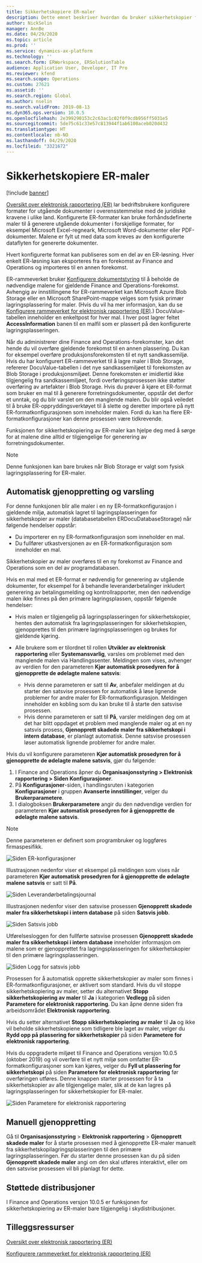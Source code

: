 ```yaml
---
title: Sikkerhetskopiere ER-maler
description: Dette emnet beskriver hvordan du bruker sikkerhetskopier for elektronisk rapportering (ER) for gjenoppretting av maler.
author: NickSelin
manager: AnnBe
ms.date: 04/29/2020
ms.topic: article
ms.prod: ''
ms.service: dynamics-ax-platform
ms.technology: ''
ms.search.form: ERWorkspace, ERSolutionTable
audience: Application User, Developer, IT Pro
ms.reviewer: kfend
ms.search.scope: Operations
ms.custom: 27621
ms.assetid: ''
ms.search.region: Global
ms.author: nselin
ms.search.validFrom: 2019-08-13
ms.dyn365.ops.version: 10.0.5
ms.openlocfilehash: 2e399290153c2c63ac1c02f0f9cdb956ff5031e5
ms.sourcegitcommit: 5de75c61c33e57c813944f1ab6100aceb020d432
ms.translationtype: HT
ms.contentlocale: nb-NO
ms.lasthandoff: 04/29/2020
ms.locfileid: "3321672"
---
```

# <a name="backup-storage-of-er-templates"></a>Sikkerhetskopiere ER-maler

[!include [banner](../includes/banner.md)]

[Oversikt over elektronisk rapportering (ER)](general-electronic-reporting.md) lar bedriftsbrukere konfigurere formater for utgående dokumenter i overensstemmelse med de juridiske kravene i ulike land. Konfigurerte ER-formater kan bruke forhåndsdefinerte maler til å generere utgående dokumenter i forskjellige formater, for eksempel Microsoft Excel-regneark, Microsoft Word-dokumenter eller PDF-dokumenter. Malene er fylt ut med data som kreves av den konfigurerte dataflyten for genererte dokumenter.

Hvert konfigurerte format kan publiseres som en del av en ER-løsning. Hver enkelt ER-løsning kan eksporteres fra en forekomst av Finance and Operations og importeres til en annen forekomst.

ER-rammeverket bruker [Konfigurere dokumentstyring](../../fin-ops/organization-administration/configure-document-management.md) til å beholde de nødvendige malene for gjeldende Finance and Operations-forekomst. Avhengig av innstillingene for ER-rammeverket kan Microsoft Azure Blob Storage eller en Microsoft SharePoint-mappe velges som fysisk primær lagringsplassering for maler. (Hvis du vil ha mer informasjon, kan du se [Konfigurere rammeverket for elektronisk rapportering (ER)](electronic-reporting-er-configure-parameters.md).) DocuValue-tabellen inneholder en enkeltpost for hver mal. I hver post lagrer feltet **AccessInformation** banen til en malfil som er plassert på den konfigurerte lagringsplasseringen.

Når du administrerer dine Finance and Operations-forekomster, kan det hende du vil overføre gjeldende forekomst til en annen plassering. Du kan for eksempel overføre produksjonsforekomsten til et nytt sandkassemiljø. Hvis du har konfigurert ER-rammeverket til å lagre maler i Blob Storage, refererer DocuValue-tabellen i det nye sandkassemiljøet til forekomsten av Blob Storage i produksjonsmiljøet. Denne forekomsten er imidlertid ikke tilgjengelig fra sandkassemiljøet, fordi overføringsprosessen ikke støtter overføring av artefakter i Blob Storage. Hvis du prøver å kjøre et ER-format som bruker en mal til å generere forretningsdokumenter, oppstår det derfor et unntak, og du blir varslet om den manglende malen. Du blir også veiledet til å bruke ER-oppryddingsverktøyet til å slette og deretter importere på nytt ER-formatkonfigurasjonen som inneholder malen. Fordi du kan ha flere ER-formatkonfigurasjoner kan denne prosessen være tidkrevende.

Funksjonen for sikkerhetskopiering av ER-maler kan hjelpe deg med å sørge for at malene dine alltid er tilgjengelige for generering av forretningsdokumenter.

> [!NOTE]
> Denne funksjonen kan bare brukes når Blob Storage er valgt som fysisk lagringsplassering for ER-maler.

## <a name="automated-recovery-and-notification"></a>Automatisk gjenoppretting og varsling

For denne funksjonen blir alle maler i en ny ER-formatkonfigurasjon i gjeldende miljø, automatisk lagret til lagringsplasseringen for sikkerhetskopier av maler (databasetabellen ERDocuDatabaseStorage) når følgende hendelser oppstår:

- Du importerer en ny ER-formatkonfigurasjon som inneholder en mal.
- Du fullfører utkastversjonen av en ER-formatkonfigurasjon som inneholder en mal.

Sikkerhetskopier av maler overføres til en ny forekomst av Finance and Operations som en del av programdatabasen.

Hvis en mal med et ER-format er nødvendig for generering av utgående dokumenter, for eksempel for å behandle leverandørbetalinger inkludert generering av betalingsmelding og kontrollrapporter, men den nødvendige malen ikke finnes på den primære lagringsplassen, oppstår følgende hendelser:

- Hvis malen er tilgjengelig på lagringsplasseringen for sikkerhetskopier, hentes den automatisk fra lagringsplasseringen for sikkerhetskopien, gjenopprettes til den primære lagringsplasseringen og brukes for gjeldende kjøring.
- Alle brukere som er tilordnet til rollen **Utvikler av elektronisk rapportering** eller **Systemansvarlig**, varsles om problemet med den manglende malen via Handlingssenter. Meldingen som vises, avhenger av verdien for den parameteren **Kjør automatisk prosedyren for å gjenopprette de ødelagte malene satsvis**:

    - Hvis denne parameteren er satt til **Av**, anbefaler meldingen at du starter den satsvise prosessen for automatisk å løse lignende problemer for andre maler for ER-formatkonfigurasjon. Meldingen inneholder en kobling som du kan bruke til å starte den satsvise prosessen.
    - Hvis denne parameteren er satt til **På**, varsler meldingen deg om at det har blitt oppdaget et problem med manglende maler og at en ny satsvis prosess, **Gjenopprett skadede maler fra sikkerhetskopi i intern database**, er planlagt automatisk. Denne satsvise prosessen løser automatisk lignende problemer for andre maler.

Hvis du vil konfigurere parameteren **Kjør automatisk prosedyren for å gjenopprette de ødelagte malene satsvis**, gjør du følgende:

1. I Finance and Operations åpner du **Organisasjonsstyring \> Elektronisk rapportering \> Siden Konfigurasjoner**.
2. På **Konfigurasjoner**-siden, i handlingsruten i kategorien **Konfigurasjoner** i gruppen **Avanserte innstillinger**, velger du **Brukerparametere**.
3. I dialogboksen **Brukerparametere** angir du den nødvendige verdien for parameteren **Kjør automatisk prosedyren for å gjenopprette de ødelagte malene satsvis**.

> [!NOTE]
> Denne parameteren er definert som programbruker og loggføres firmaspesifikk.

![Siden ER-konfigurasjoner](./media/GER-BackupTemplates-1.png)

Illustrasjonen nedenfor viser et eksempel på meldingen som vises når parameteren **Kjør automatisk prosedyren for å gjenopprette de ødelagte malene satsvis** er satt til **På**.

![Siden Leverandørbetalingsjournal](./media/GER-BackupTemplates-2.png)

Illustrasjonen nedenfor viser den satsvise prosessen **Gjenopprett skadede maler fra sikkerhetskopi i intern database** på siden **Satsvis jobb**.

![Siden Satsvis jobb](./media/GER-BackupTemplates-3.png)

Utførelsesloggen for den fullførte satsvise prosessen **Gjenopprett skadede maler fra sikkerhetskopi i intern database** inneholder informasjon om malene som er gjenopprettet fra lagringsplasseringen for sikkerhetskopier til den primære lagringsplasseringen.

![Siden Logg for satsvis jobb](./media/GER-BackupTemplates-4.png)

Prosessen for å automatisk opprette sikkerhetskopier av maler som finnes i ER-formatkonfigurasjoner, er aktivert som standard. Hvis du vil stoppe sikkerhetskopiering av maler, setter du alternativet **Stopp sikkerhetskopiering av maler** til **Ja** i kategorien **Vedlegg** på siden **Parametere for elektronisk rapportering**. Du kan åpne denne siden fra arbeidsområdet **Elektronisk rapportering**.

Hvis du setter alternativet **Stopp sikkerhetskopiering av maler** til **Ja** og ikke vil beholde sikkerhetskopiene som tidligere ble laget av maler, velger du **Rydd opp på plassering for sikkerhetskopier** på siden **Parametere for elektronisk rapportering**.

Hvis du oppgraderte miljøet til Finance and Operations versjon 10.0.5 (oktober 2019) og vil overføre til et nytt miljø som omfatter ER-formatkonfigurasjoner som kan kjøres, velger du **Fyll ut plassering for sikkerhetskopi** på siden **Parametere for elektronisk rapportering** før overføringen utføres. Denne knappen starter prosessen for å ta sikkerhetskopier av alle tilgjengelige maler, slik at de kan lagres på lagringsplasseringen for sikkerhetskopier for ER-maler.

![Siden Parametere for elektronisk rapportering](./media/GER-BackupTemplates-5.png)

## <a name="manual-recovery"></a>Manuell gjenoppretting

Gå til **Organisasjonsstyring** \> **Elektronisk rapportering** \> **Gjenopprett skadede maler** for å starte prosessen med å gjenopprette ER-maler manuelt fra sikkerhetskopilagringsplasseringen til den primære lagringsplasseringen. Før du starter denne prosessen kan du på siden **Gjenopprett skadede maler** angi om den skal utføres interaktivt, eller om den satsvise prosessen vil bli planlagt for dette.

## <a name="supported-deployments"></a>Støttede distribusjoner

I Finance and Operations versjon 10.0.5 er funksjonen for sikkerhetskopiering av ER-maler bare tilgjengelig i skydistribusjoner.

## <a name="additional-resources"></a>Tilleggsressurser

[Oversikt over elektronisk rapportering (ER)](general-electronic-reporting.md)

[Konfigurere rammeverket for elektronisk rapportering (ER)](electronic-reporting-er-configure-parameters.md)
